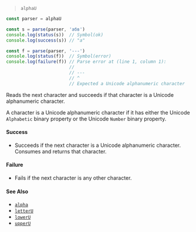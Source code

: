 <!--
 Copyright (c) 2020 Thomas J. Otterson
 
 This software is released under the MIT License.
 https://opensource.org/licenses/MIT
-->

> `alphaU`

```javascript
const parser = alphaU

const s = parse(parser, 'абв')
console.log(status(s))  // Symbol(ok)
console.log(success(s)) // "а"

const f = parse(parser, '---')
console.log(status(f))  // Symbol(error)
console.log(failure(f)) // Parse error at (line 1, column 1):
                        //
                        // ---
                        // ^
                        // Expected a Unicode alphanumeric character
```

Reads the next character and succeeds if that character is a Unicode alphanumeric character.

A character is a Unicode alphanumeric character if it has either the Unicode `Alphabetic` binary property or the Unicode `Number` binary property.

#### Success

* Succeeds if the next character is a Unicode alphanumeric character. Consumes and returns that character.

#### Failure

* Fails if the next character is any other character.

#### See Also

* [`alpha`](alpha.md)
* [`letterU`](letteru.md)
* [`lowerU`](loweru.md)
* [`upperU`](upperu.md)